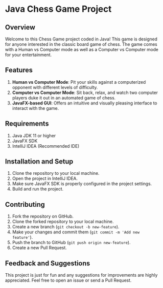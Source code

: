 # Java Chess Game Project

## Overview

Welcome to this Chess Game project coded in Java! This game is designed for anyone interested in the classic board game of chess. 
The game comes with a Human vs Computer mode as well as a Computer vs Computer mode for your entertainment.

## Features

1. **Human vs Computer Mode**: Pit your skills against a computerized opponent with different levels of difficulty.
2. **Computer vs Computer Mode**: Sit back, relax, and watch two computer players duke it out in an automated game of chess.
3. **JavaFX-based GUI**: Offers an intuitive and visually pleasing interface to interact with the game.

## Requirements

1. Java JDK 11 or higher
2. JavaFX SDK
3. IntelliJ IDEA (Recommended IDE)

## Installation and Setup

1. Clone the repository to your local machine.
2. Open the project in IntelliJ IDEA.
3. Make sure JavaFX SDK is properly configured in the project settings.
4. Build and run the project.

## Contributing

1. Fork the repository on GitHub.
2. Clone the forked repository to your local machine.
3. Create a new branch (`git checkout -b new-feature`).
4. Make your changes and commit them (`git commit -m 'Add new feature'`).
5. Push the branch to GitHub (`git push origin new-feature`).
6. Create a new Pull Request.

## Feedback and Suggestions

This project is just for fun and any suggestions for improvements are highly appreciated. Feel free to open an issue or send a Pull Request.
